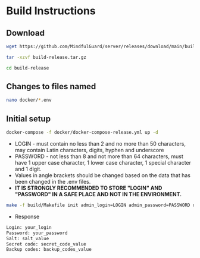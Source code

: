 # Build Instructions

## Download

  ```bash
  wget https://github.com/MindfulGuard/server/releases/download/main/build-release.tar.gz
  ```

  ```bash
  tar -xzvf build-release.tar.gz
  ```

  ```bash
  cd build-release
  ```

## Сhanges to files named
   ```bash
   nano docker/*.env
   ```
    
## Initial setup

   ```bash
   docker-compose -f docker/docker-compose-release.yml up -d
   ```

   - LOGIN - must contain no less than 2 and no more than 50 characters, may contain Latin characters, digits, hyphen and underscore
   - PASSWORD - not less than 8 and not more than 64 characters, must have 1 upper case character, 1 lower case character, 1 special character and 1 digit.
   - Values in angle brackets should be changed based on the data that has been changed in the .env files.
   - **IT IS STRONGLY RECOMMENDED TO STORE "LOGIN" AND "PASSWORD" IN A SAFE PLACE AND NOT IN THE ENVIRONMENT.**
     
   ```bash
   make -f build/Makefile init admin_login=LOGIN admin_password=PASSWORD database_host=<DATABASE_HOST> database_port=<DATABASE_PORT> database_user=<DATABASE_USER> database_password=<DATABASE_PASSWORD> minio_hostname=<MINIO_HOSTNAME> minio_root_access_key=<MINIO_ROOT_ACCESS_KEY> minio_root_secret_key=<MINIO_ROOT_SECRET_KEY> minio_user_access_key=<MINIO_USER_ACCESS_KEY> minio_user_secret_key=<MINIO_USER_SECRET_KEY>
   ```
   - Response
   ```bash
   Login: your_login
   Password: your_password
   Salt: salt_value
   Secret code: secret_code_value
   Backup codes: backup_codes_value
   ```
